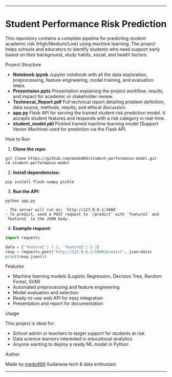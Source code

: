 ***

# Student Performance Risk Prediction

This repository contains a complete pipeline for predicting student academic risk (High/Medium/Low) using machine learning. The project helps schools and educators to identify students who need support early based on their background, study habits, social, and health factors.

Project Structure

- **Notebook.ipynb**
Jupyter notebook with all the data exploration, preprocessing, feature engineering, model training, and evaluation steps.
- **Presentaion.pptx**
Presentation explaining the project workflow, results, and impact for academic or stakeholder review.
- **Technecal_Report.pdf**
Full technical report detailing problem definition, data source, methods, results, and ethical discussion.
- **app.py**
Flask API for serving the trained student risk prediction model. It accepts student features and responds with a risk category in real-time.
- **student_model.pkl**
Pickled trained machine learning model (Support Vector Machine) used for prediction via the Flask API.


How to Run

1. **Clone the repo:**

```
git clone https://github.com/medo469/student-performance-model.git
cd student-performance-model
```

2. **Install dependencies:**

```
pip install flask numpy pickle
```

3. **Run the API:**

```
python app.py
```

    - The server will run on: `http://127.0.0.1:5000`
    - To predict, send a POST request to `/predict` with `feature1` and `feature2` in the JSON body.
4. **Example request:**

```python
import requests

data = {'feature1': 7.2, 'feature2': 5.3}
resp = requests.post('http://127.0.0.1:5000/predict', json=data)
print(resp.json())
```


Features

- Machine learning models (Logistic Regression, Decision Tree, Random Forest, SVM)
- Automated preprocessing and feature engineering
- Model evaluation and selection
- Ready-to-use web API for easy integration
- Presentation and report for documentation


Usage

This project is ideal for:

- School admin or teachers to target support for students at risk
- Data science learners interested in educational analytics
- Anyone wanting to deploy a ready ML model in Python


Author

Made by [medo469](https://github.com/medo469)
Sudanese tech \& data enthusiast

***
